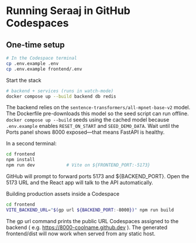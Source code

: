 # Running Seraaj in GitHub Codespaces

## One-time setup

```bash
# In the Codespace terminal
cp .env.example .env
cp .env.example frontend/.env
```

Start the stack
```bash
# backend + services (runs in watch-mode)
docker compose up --build backend db redis
```
The backend relies on the `sentence-transformers/all-mpnet-base-v2` model.
The Dockerfile pre-downloads this model so the seed script can run offline.
`docker compose up --build` seeds using the cached model because
`.env.example` enables `RESET_ON_START` and `SEED_DEMO_DATA`.
Wait until the Ports panel shows 8000 exposed—that means FastAPI is healthy.

In a second terminal:

```bash
cd frontend
npm install
npm run dev            # Vite on ${FRONTEND_PORT:-5173}
```

GitHub will prompt to forward ports 5173 and ${BACKEND_PORT}.
Open the 5173 URL and the React app will talk to the API automatically.

Building production assets inside a Codespace
```bash
cd frontend
VITE_BACKEND_URL="$(gp url ${BACKEND_PORT:-8000})" npm run build
```
The gp url command prints the public URL Codespaces assigned to the backend
( e.g. https://8000-coolname.github.dev ).
The generated frontend/dist will now work when served from any static host.
